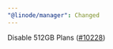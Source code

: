 ```yaml
---
"@linode/manager": Changed
---
```


Disable 512GB Plans ([#10228](https://github.com/linode/manager/pull/10228))
